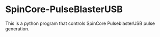 # SpinCore-PulseBlasterUSB

This is a python program that controls SpinCore PulseblasterUSB pulse generation.
